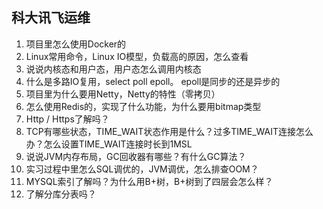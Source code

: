 ## 科大讯飞运维

1. 项目里怎么使用Docker的
2. Linux常用命令，Linux IO模型，负载高的原因，怎么查看
3. 说说内核态和用户态，用户态怎么调用内核态
4. 什么是多路IO复用，select poll epoll。 epoll是同步的还是异步的
5. 项目里为什么要用Netty，Netty的特性（零拷贝）
6. 怎么使用Redis的，实现了什么功能，为什么要用bitmap类型
7. Http / Https了解吗？
8. TCP有哪些状态，TIME_WAIT状态作用是什么？过多TIME_WAIT连接怎么办？怎么设置TIME_WAIT连接时长到1MSL
9. 说说JVM内存布局，GC回收器有哪些？有什么GC算法？
10. 实习过程中里怎么SQL调优的，JVM调优，怎么排查OOM？
11. MYSQL索引了解吗？为什么用B+树，B+树到了四层会怎么样？
12. 了解分库分表吗？